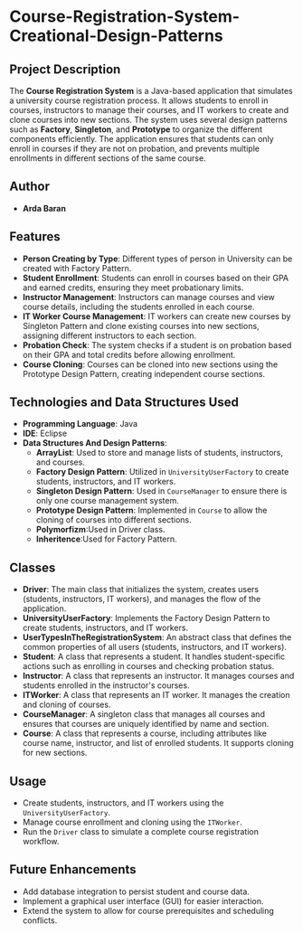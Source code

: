 # Course-Registration-System-Creational-Design-Patterns
## Project Description

The **Course Registration System** is a Java-based application that simulates a university course registration process. It allows students to enroll in courses, instructors to manage their courses, and IT workers to create and clone courses into new sections. The system uses several design patterns such as **Factory**, **Singleton**, and **Prototype** to organize the different components efficiently. The application ensures that students can only enroll in courses if they are not on probation, and prevents multiple enrollments in different sections of the same course.

## Author

- **Arda Baran**

## Features
- **Person Creating by Type**: Different types of person in University can be created with Factory Pattern.
- **Student Enrollment**: Students can enroll in courses based on their GPA and earned credits, ensuring they meet probationary limits.
- **Instructor Management**: Instructors can manage courses and view course details, including the students enrolled in each course.
- **IT Worker Course Management**: IT workers can create new courses by Singleton Pattern and clone existing courses into new sections, assigning different instructors to each section.
- **Probation Check**: The system checks if a student is on probation based on their GPA and total credits before allowing enrollment.
- **Course Cloning**: Courses can be cloned into new sections using the Prototype Design Pattern, creating independent course sections.

## Technologies and Data Structures Used

- **Programming Language**: Java
- **IDE**: Eclipse
- **Data Structures And Design Patterns**:
  - **ArrayList**: Used to store and manage lists of students, instructors, and courses.
  - **Factory Design Pattern**: Utilized in `UniversityUserFactory` to create students, instructors, and IT workers.
  - **Singleton Design Pattern**: Used in `CourseManager` to ensure there is only one course management system.
  - **Prototype Design Pattern**: Implemented in `Course` to allow the cloning of courses into different sections.
  - **Polymorfizm**:Used in Driver class.
  - **Inheritence**:Used for Factory Pattern.
## Classes

- **Driver**: The main class that initializes the system, creates users (students, instructors, IT workers), and manages the flow of the application.
- **UniversityUserFactory**: Implements the Factory Design Pattern to create students, instructors, and IT workers.
- **UserTypesInTheRegistrationSystem**: An abstract class that defines the common properties of all users (students, instructors, and IT workers).
- **Student**: A class that represents a student. It handles student-specific actions such as enrolling in courses and checking probation status.
- **Instructor**: A class that represents an instructor. It manages courses and students enrolled in the instructor's courses.
- **ITWorker**: A class that represents an IT worker. It manages the creation and cloning of courses.
- **CourseManager**: A singleton class that manages all courses and ensures that courses are uniquely identified by name and section.
- **Course**: A class that represents a course, including attributes like course name, instructor, and list of enrolled students. It supports cloning for new sections.

## Usage

- Create students, instructors, and IT workers using the `UniversityUserFactory`.
- Manage course enrollment and cloning using the `ITWorker`.
- Run the `Driver` class to simulate a complete course registration workflow.

## Future Enhancements

- Add database integration to persist student and course data.
- Implement a graphical user interface (GUI) for easier interaction.
- Extend the system to allow for course prerequisites and scheduling conflicts.
